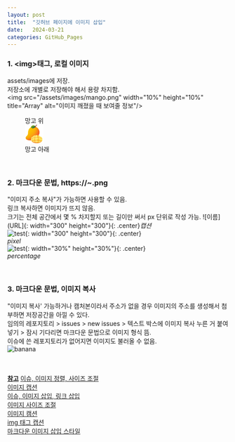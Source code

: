 ```yaml
---
layout: post
title:  "깃허브 페이지에 이미지 삽입"
date:   2024-03-21
categories: GitHub_Pages
---
```


### 1. &lt;img&gt;태그, 로컬 이미지
assets/images에 저장. <br>
저장소에 개별로 저장해야 해서 용량 차지함.<br>
&lt;img src="/assets/images/mango.png" width="10%" height="10%" title="Array" alt="이미지 깨졌을 때 보여줄 정보"/&gt; <br>
<figure>
  <figcaption>망고 위</figcaption>
  <img src="/assets/images/mango.png" width="10%" height="10%" title="Array" alt="망고"/> 
  <figcaption>망고 아래</figcaption>
</figure>

<br>

### 2. 마크다운 문법, https://~.png
"이미지 주소 복사"가 가능하면 사용할 수 있음.<br>
링크 복사하면 이미지가 뜨지 않음.<br>
크기는 전체 공간에서 몇 % 차지할지 또는 길이만 써서 px 단위로 작성 가능.
![이름](URL]{: width="300" height="300"}{: .center}*캡션*<br>
![test](https://cdn-icons-png.flaticon.com/128/13879/13879378.png){: width="300" height="300"}{: .center}<br>*pixel* <br>
![test](https://cdn-icons-png.flaticon.com/128/13879/13879378.png){: width="30%" height="30%"}{: .center}<br>*percentage*

<br>

### 3. 마크다운 문법, 이미지 복사
"이미지 복사' 가능하거나 캠처본이라서 주소가 없을 경우 이미지의 주소를 생성해서 첨부하면 저장공간을 아낄 수 있다. <br>
임의의 레포지토리 > issues > new issues > 텍스트 박스에 이미지 복사 누른 거 붙여넣기 > 잠시 기다리면 마크다운 문법으로 이미지 형식 뜸.<br>
이슈에 쓴 레포지토리가 없어지면 이미지도 불러올 수 없음. <br>
![banana](https://github.com/jkhan94/JAVA1_koreaIT/assets/163835909/8ec9c211-0f98-4355-9cda-b58564a7f58e)


<br><br>
<ins>**참고**</ins>
[이슈, 이미지 정렬, 사이즈 조절](https://hyeonjiwon.github.io/blog/markdown_img/) <br>
[이미지 캡션](https://blog.jaeyoon.io/2017/12/jekyll-image.html) <br>
[이슈, 이미지 삽입, 링크 삽입](https://velog.io/@uzchu/Github-%EB%B8%94%EB%A1%9C%EA%B7%B8-image-%EC%82%BD%EC%9E%85%ED%95%98%EA%B8%B0) <br>
[이미지 사이즈 조절](https://blog.yena.io/studynote/2017/11/23/Github-resize-image.html) <br>
[이미지 캠션](https://mohitto55.github.io/gitblog/%EB%A7%88%ED%81%AC%EB%8B%A4%EC%9A%B4-%EC%9D%B4%EB%AF%B8%EC%A7%80-%EC%BA%A1%EC%85%98/) <br>
[img 태그 캡션](https://www.codingfactory.net/10247) <br>
[마크다운 이미지 삽입 스타일](https://lynmp.com/ko/article/title/markdown-image-ob811c9dc5v0) <br>

